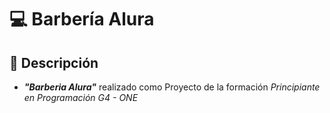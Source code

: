 # 💻 Barbería Alura
## 📝 Descripción

- ***"Barberia Alura"*** realizado como Proyecto de la formación *Principiante en Programación G4 - ONE*

